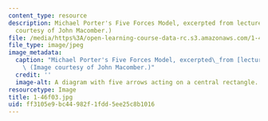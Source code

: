 ```yaml
---
content_type: resource
description: Michael Porter's Five Forces Model, excerpted from lecture 1. (Image
  courtesy of John Macomber.)
file: /media/https%3A/open-learning-course-data-rc.s3.amazonaws.com/1-46-strategic-management-in-the-design-and-construction-value-chain-fall-2003/ff3105e9bc44982f1fdd5ee25c8b1016_1-46f03.jpg
file_type: image/jpeg
image_metadata:
  caption: "Michael Porter's Five Forces Model, excerpted\_from [lecture 1](pages/lecture-notes).\
    \ (Image courtesy of John Macomber.)"
  credit: ''
  image-alt: A diagram with five arrows acting on a central rectangle.
resourcetype: Image
title: 1-46f03.jpg
uid: ff3105e9-bc44-982f-1fdd-5ee25c8b1016
---
```


